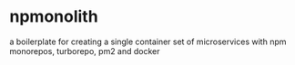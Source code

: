 # npmonolith
a boilerplate for creating a single container set of microservices with npm monorepos, turborepo, pm2 and docker
